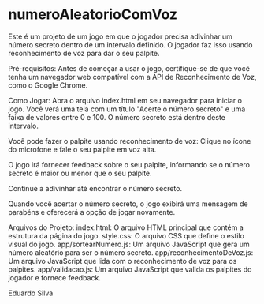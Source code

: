 # numeroAleatorioComVoz

Este é um projeto de um jogo em que o jogador precisa adivinhar um número secreto dentro de um intervalo definido. O jogador faz isso usando reconhecimento de voz para dar o seu palpite.

Pré-requisitos:
Antes de começar a usar o jogo, certifique-se de que você tenha um navegador web compatível com a API de Reconhecimento de Voz, como o Google Chrome.

Como Jogar:
Abra o arquivo index.html em seu navegador para iniciar o jogo.
Você verá uma tela com um título "Acerte o número secreto" e uma faixa de valores entre 0 e 100. O número secreto está dentro deste intervalo.

Você pode fazer o palpite usando reconhecimento de voz: Clique no ícone do microfone e fale o seu palpite em voz alta.

O jogo irá fornecer feedback sobre o seu palpite, informando se o número secreto é maior ou menor que o seu palpite.

Continue a adivinhar até encontrar o número secreto.

Quando você acertar o número secreto, o jogo exibirá uma mensagem de parabéns e oferecerá a opção de jogar novamente.

Arquivos do Projeto:
index.html: O arquivo HTML principal que contém a estrutura da página do jogo.
style.css: O arquivo CSS que define o estilo visual do jogo.
app/sortearNumero.js: Um arquivo JavaScript que gera um número aleatório para ser o número secreto.
app/reconhecimentoDeVoz.js: Um arquivo JavaScript que lida com o reconhecimento de voz para os palpites.
app/validacao.js: Um arquivo JavaScript que valida os palpites do jogador e fornece feedback.

Eduardo Silva
